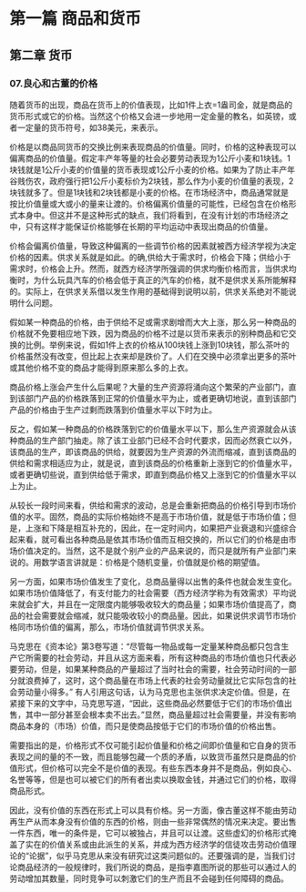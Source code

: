 # 第一篇 商品和货币

## 第二章 货币

### 07.良心和古董的价格

随着货币的出现，商品在货币上的价值表现，比如1件上衣=1盎司金，就是商品的货币形式或它的价格。当然这个价格又会进一步地用一定金量的教名，如英镑，或者一定量的货币符号，如38美元，来表示。

价格是以商品同货币的交换比例来表现商品的价值量。同时，价格的这种表现可以偏离商品的价值量。假定丰产年等量的社会必要劳动表现为1公斤小麦和1块钱。1块钱就是1公斤小麦的价值量的货币表现或1公斤小麦的价格。如果为了防止丰产年谷贱伤农，政府强行把1公斤小麦标价为2块钱，那么作为小麦的价值量的表现，2块钱就多了。但是1块钱和2块钱都是小麦的价格。在市场经济中，商品通常就是按比价值量或大或小的量来让渡的。价格偏离价值量的可能性，已经包含在价格形式本身中。但这并不是这种形式的缺点，我们将看到，在没有计划的市场经济之中，只有这样才能保证价格能够在长期的平均运动中表现出商品的价值量。

价格会偏离价值量，导致这种偏离的一些调节价格的因素就被西方经济学视为决定价格的因素。供求关系就是如此。的确,供给大于需求时，价格会下降；供给小于需求时，价格会上升。然而，就西方经济学所强调的供求均衡价格而言，当供求均衡时，为什么玩具汽车的价格会低于真正的汽车的价格，就不是供求关系所能解释的。实际上，在供求关系借以发生作用的基础得到说明以前，供求关系绝对不能说明什么问题。

假如某一种商品的价格，由于供给不足或需求剧增而大大上涨，那么另一种商品的价格就不免要相应地下跌，因为商品的价格不过是以货币来表示的别种商品和它交换的比例。举例来说，假如1件上衣的价格从100块钱上涨到10块钱，那么茶叶的价格虽然没有改变，但比起上衣来却是跌价了。人们在交换中必须拿出更多的茶叶或其他价格不变的商品才能得到原来那么多的上衣。

商品价格上涨会产生什么后果呢？大量的生产资源将涌向这个繁荣的产业部门，直到该部门产品的价格跌落到正常的价值量水平为止，或者更确切地说，直到该部门产品的价格由于生产过剩而跌落到价值量水平以下时为止。

反之，假如某一种商品的价格跌落到它的价值量水平以下，那么生产资源就会从该种商品的生产部门抽走。除了该工业部门已经不合时代要求，因而必然衰亡以外，该商品的生产，即该商品的供给，就要因为生产资源的外流而缩减，直到该商品的供给和需求相适应为止，就是说，直到该商品的价格重新上涨到它的价值量水平，或者更确切些说，直到供给低于需求，即直到商品价格又上涨到它的价值量水平以上为止。

从较长一段时间来看，供给和需求的波动，总是会重新把商品的价格引导到市场价值的水平。固然，商品的实际价格始终不是高于市场价值，就是低于市场价值；但是，上涨和下降是相互补充的，因此，在一定时间内，如果把产业衰退和兴盛综合起来看，就可看出各种商品是依其市场价值而互相交换的，所以它们的价格是由市场价值决定的。当然，这不是就个别产业的产品来说的，而只是就所有产业部门来说的。用数学语言讲就是：价格是个随机变量，价值就是价格的期望值。

另一方面，如果市场价值发生了变化，总商品量得以出售的条件也就会发生变化。如果市场价值降低了，有支付能力的社会需要（西方经济学称为有效需求）平均说来就会扩大，并且在一定限度内能够吸收较大的商品量；如果市场价值提高了，商品的社会需要就会缩减，就只能吸收较小的商品量。因此，如果说供求调节市场价格同市场价值的偏离，那么，市场价值就调节供求关系。

马克思在《资本论》第3卷写道：“尽管每一物品或每一定量某种商品都只包含生产它所需要的社会劳动，并且从这方面来看，所有这种商品的市场价值也只代表必要劳动，但是，如果某种商品的产量超过了当时社会的需要，社会劳动时间的一部分就浪费掉了，这时，这个商品量在市场上代表的社会劳动量就比它实际包含的社会劳动量小得多。”
有人引用这句话，认为马克思也主张供求决定价值。但是，在紧接下来的文字中，马克思写道，“因此，这些商品必然要低于它们的市场价值出售，其中一部分甚至会根本卖不出去。”显然，商品量超过社会需要量，并没有影响商品本身的（市场）价值，而只是使商品按低于它们的市场价值的价格出售。

需要指出的是，价格形式不仅可能引起价值量和价格之间即价值量和它自身的货币表现之间的量的不一致，而且能够包藏一个质的矛盾，以致货币虽然只是商品的价值形式，但价格可以完全不是价值的表现。有些东西本身并不是商品，例如良心、名誉等等，但是也可以被它们的所有者出卖以换取金钱，并通过它们的价格，取得商品形式。

因此，没有价值的东西在形式上可以具有价格。另一方面，像古董这样不能由劳动再生产从而本身没有价值的东西的价格，则由一些非常偶然的情况来决定。要出售一件东西，唯一的条件是，它可以被独占，并且可以让渡。这些虚幻的价格形式掩盖了实在的价值关系或由此派生的关系，并成为西方经济学的信徒攻击劳动价值理论的“论据”，似乎马克思从来没有研究过这类问题似的。还要强调的是，当我们讨论商品经济的一般规律时，我们所说的商品，是指李嘉图所说的那些可以通过人的劳动增加其数量，同时竞争可以刺激它们的生产而且不会碰到任何障碍的商品。